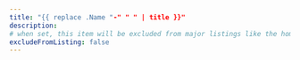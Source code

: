 ```yaml
---
title: "{{ replace .Name "-" " " | title }}"
description:
# when set, this item will be excluded from major listings like the homepage
excludeFromListing: false
---
```

